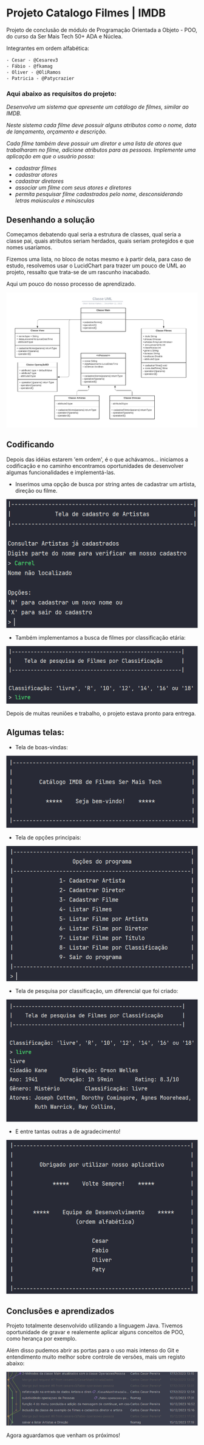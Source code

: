 # Projeto Catalogo Filmes | IMDB

Projeto de conclusão de módulo de Programação Orientada a Objeto - POO, 
do curso da Ser Mais Tech 50+ ADA e Núclea.

Integrantes em ordem alfabética:

    - Cesar - @Cesarev3
    - Fábio - @fkamag
    - Oliver - @OliRamos
    - Patricia - @Patycrazier


### Aqui abaixo as requisitos do projeto:

*Desenvolva um sistema que apresente um catálogo de filmes, similar ao IMDB.*

*Neste sistema cada filme deve possuir alguns atributos como o nome, data de*
*lançamento, orçamento e descrição.*

*Cada filme também deve possuir um diretor e uma lista de atores que trabalharam no filme, adicione atributos para as pessoas.* 
*Implemente uma aplicação em que o usuário possa:*

- *cadastrar filmes*
- *cadastrar atores*
- *cadastrar diretores*
- *associar um filme com seus atores e diretores*
- *permita pesquisar filme cadastrados pelo nome, desconsiderando letras maiúsculas e minúsculas*

## Desenhando a solução

Começamos debatendo qual seria a estrutura de classes, qual seria a classe pai, quais atributos seriam herdados, quais
seriam protegidos e que nomes usaríamos.

Fizemos uma lista, no bloco de notas mesmo e à partir dela, para caso de estudo, resolvemos usar o LucidChart para trazer
um pouco de UML ao projeto, ressalto que trata-se de um rascunho inacabado.

Aqui um pouco do nosso processo de aprendizado.
<div style="text-align:center">
    <img src="./images/UML.png">
</div>

## Codificando

Depois das idéias estarem 'em ordem', é o que achávamos... iniciamos
a codificação e no caminho encontramos oportunidades de desenvolver algumas funcionalidades
e implementá-las.

 - Inserimos uma opção de busca por string antes de cadastrar um artista, direção ou filme.

<div style="text-align:center">
    <img src="./images/Screenshot_8.png" alt="tela de busca antes do cadastro">
</div>

 - Também implementamos a busca de filmes por classificação etária:

<div style="text-align:center">
    <img src="./images/Screenshot_9.png" alt="tela de busca por classificação">
</div>

Depois de muitas reuniões e trabalho, o projeto estava pronto para entrega.

## Algumas telas:


- Tela de boas-vindas:

<div style="text-align:center">
    <img src="./images/Screenshot_1.png" alt="boas-vindas">
</div>

- Tela de opções principais:

<div style="text-align:center">
    <img src="./images/Screenshot_2.png" alt="menu principal">
</div>

- Tela de pesquisa por classificação, um diferencial que foi criado:

<div style="text-align:center">
    <img src="./images/Screenshot_5.png" alt="tela de busca por classificação">
</div>

- E entre tantas outras a de agradecimento!

<div style="text-align:center">
    <img src="./images/Screenshot_6.png" alt="tela de agradecimento">
</div>
 


## Conclusões e aprendizados

Projeto totalmente desenvolvido utilizando a linguagem Java. Tivemos oportunidade
de gravar e realemente aplicar alguns conceitos de POO, como herança por exemplo.

Além disso pudemos abrir as portas para o uso mais intenso do Git e entendimento
muito melhor sobre controle de versões, mais um registo abaixo:

<div style="text-align:center">
    <img src="./images/Screenshot_7.png" alt="tela dos branchs">
</div>

Agora aguardamos que venham os próximos!